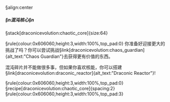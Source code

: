 §align:center
##### §n混沌核心§n

§stack[draconicevolution:chaotic_core]{size:64}

§rule{colour:0x606060,height:3,width:100%,top_pad:0}
你准备好迎接更大的挑战了吗？你可以尝试挑战§link[draconicevolution:chaos_guardian]{alt_text:"Chaos Guardian"}去获得更有价值的东西。

混沌碎片并不能做很多事，但如果你喜欢核能，你可以搭建§link[draconicevolution:draconic_reactor]{alt_text:"Draconic Reactor"}!

§rule{colour:0x606060,height:3,width:100%,top_pad:0}
§recipe[draconicevolution:chaotic_core]{spacing:2}
§rule{colour:0x606060,height:3,width:100%,top_pad:3}